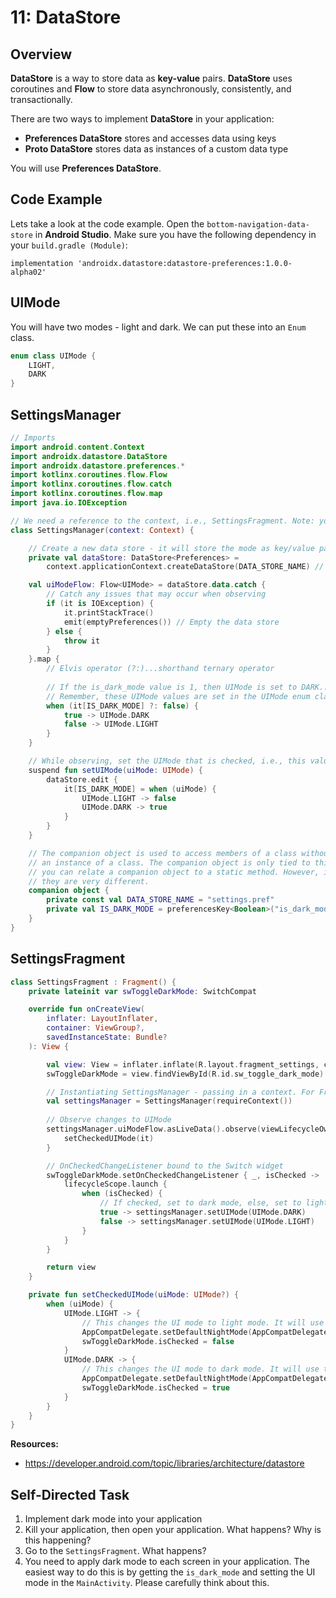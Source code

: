 # **11: DataStore**

## Overview

**DataStore** is a way to store data as **key-value** pairs. **DataStore** uses coroutines and **Flow** to store data asynchronously, consistently, and transactionally.

There are two ways to implement **DataStore** in your application:
- **Preferences DataStore** stores and accesses data using keys
- **Proto DataStore** stores data as instances of a custom data type

You will use **Preferences DataStore**.

## Code Example

Lets take a look at the code example. Open the `bottom-navigation-data-store` in **Android Studio**. Make sure you have the following dependency in your `build.gradle (Module)`:

`implementation 'androidx.datastore:datastore-preferences:1.0.0-alpha02'`

## UIMode

You will have two modes - light and dark. We can put these into an `Enum` class.

```kotlin
enum class UIMode {
    LIGHT,
    DARK
}
```

## SettingsManager

```kotlin
// Imports
import android.content.Context
import androidx.datastore.DataStore
import androidx.datastore.preferences.*
import kotlinx.coroutines.flow.Flow
import kotlinx.coroutines.flow.catch
import kotlinx.coroutines.flow.map
import java.io.IOException

// We need a reference to the context, i.e., SettingsFragment. Note: you can use this class with an Activity
class SettingsManager(context: Context) {

    // Create a new data store - it will store the mode as key/value pairs, i.e., is_dark_mode: 0 or is_dark_mode: 1
    private val dataStore: DataStore<Preferences> =
        context.applicationContext.createDataStore(DATA_STORE_NAME) // This constant is declared in a companion object at the bottom of this class

    val uiModeFlow: Flow<UIMode> = dataStore.data.catch {
        // Catch any issues that may occur when observing
        if (it is IOException) {
            it.printStackTrace()
            emit(emptyPreferences()) // Empty the data store
        } else {
            throw it
        }
    }.map {
        // Elvis operator (?:)...shorthand ternary operator
        
        // If the is_dark_mode value is 1, then UIMode is set to DARK...if is_dark_mode value is 0, then UIMode is set to LIGHT
        // Remember, these UIMode values are set in the UIMode enum class
        when (it[IS_DARK_MODE] ?: false) {
            true -> UIMode.DARK
            false -> UIMode.LIGHT
        }
    }

    // While observing, set the UIMode that is checked, i.e., this value will be based on whether or not the Switch widget is checked
    suspend fun setUIMode(uiMode: UIMode) {
        dataStore.edit {
            it[IS_DARK_MODE] = when (uiMode) {
                UIMode.LIGHT -> false
                UIMode.DARK -> true
            }
        }
    }

    // The companion object is used to access members of a class without creating 
    // an instance of a class. The companion object is only tied to this class. Also, 
    // you can relate a companion object to a static method. However, internally,
    // they are very different.
    companion object {
        private const val DATA_STORE_NAME = "settings.pref"
        private val IS_DARK_MODE = preferencesKey<Boolean>("is_dark_mode")
    }
}
```

## SettingsFragment

```kotlin
class SettingsFragment : Fragment() {
    private lateinit var swToggleDarkMode: SwitchCompat

    override fun onCreateView(
        inflater: LayoutInflater,
        container: ViewGroup?,
        savedInstanceState: Bundle?
    ): View {

        val view: View = inflater.inflate(R.layout.fragment_settings, container, false)
        swToggleDarkMode = view.findViewById(R.id.sw_toggle_dark_mode)

        // Instantiating SettingsManager - passing in a context. For Fragments, we use requireContext()...for Activities, we use this
        val settingsManager = SettingsManager(requireContext())
        
        // Observe changes to UIMode
        settingsManager.uiModeFlow.asLiveData().observe(viewLifecycleOwner) {
            setCheckedUIMode(it)
        }

        // OnCheckedChangeListener bound to the Switch widget
        swToggleDarkMode.setOnCheckedChangeListener { _, isChecked ->
            lifecycleScope.launch {
                when (isChecked) {
                    // If checked, set to dark mode, else, set to light mode
                    true -> settingsManager.setUIMode(UIMode.DARK)
                    false -> settingsManager.setUIMode(UIMode.LIGHT)
                }
            }
        }

        return view
    }

    private fun setCheckedUIMode(uiMode: UIMode?) {
        when (uiMode) {
            UIMode.LIGHT -> {
                // This changes the UI mode to light mode. It will use the default themes.xml
                AppCompatDelegate.setDefaultNightMode(AppCompatDelegate.MODE_NIGHT_NO) 
                swToggleDarkMode.isChecked = false
            }
            UIMode.DARK -> {
                // This changes the UI mode to dark mode. It will use the night themes.xml
                AppCompatDelegate.setDefaultNightMode(AppCompatDelegate.MODE_NIGHT_YES) 
                swToggleDarkMode.isChecked = true
            }
        }
    }
}
```

**Resources:**
- https://developer.android.com/topic/libraries/architecture/datastore

## Self-Directed Task

1. Implement dark mode into your application
2. Kill your application, then open your application. What happens? Why is this happening?
3. Go to the `SettingsFragment`. What happens?
4. You need to apply dark mode to each screen in your application. The easiest way to do this is by getting the `is_dark_mode` and setting the UI mode in the `MainActivity`. Please carefully think about this. 
